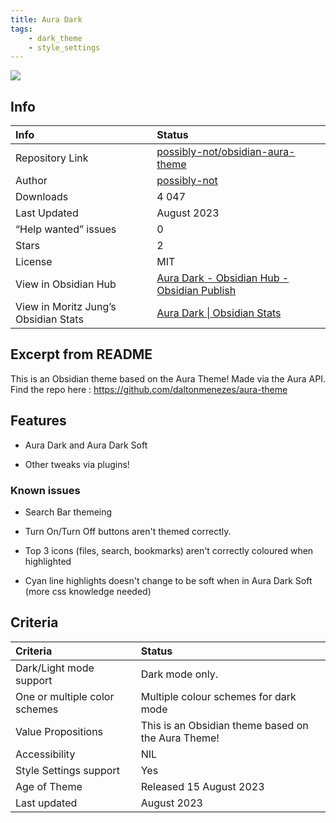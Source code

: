 ```yaml
---
title: Aura Dark
tags:
    - dark_theme
    - style_settings
---
```


<img src="https://raw.githubusercontent.com/possibly-not/obsidian-aura-theme/refs/heads/main/img/aura_dark_diagonal_full.png">

## Info
| Info | Status |
| :--- | :--- |
| Repository Link | [possibly-not/obsidian-aura-theme](https://github.com/possibly-not/obsidian-aura-theme/)  |
| Author | [possibly-not](https://github.com/possibly-not)  |
| Downloads | 4 047 |
| Last Updated | August 2023 |
| “Help wanted” issues | 0 |
| Stars | 2 |
| License | MIT |
| View in Obsidian Hub | [Aura Dark \- Obsidian Hub \- Obsidian Publish](https://publish.obsidian.md/hub/02+-+Community+Expansions/02.05+All+Community+Expansions/Themes/Aura+Dark)  |
| View in Moritz Jung’s Obsidian Stats | [Aura Dark \| Obsidian Stats](https://www.moritzjung.dev/obsidian-stats/themes/aura-dark/)  |

## Excerpt from README
This is an Obsidian theme based on the Aura Theme! Made via the Aura API. Find the repo here : https://github.com/daltonmenezes/aura-theme

## Features
- Aura Dark and Aura Dark Soft

- Other tweaks via plugins!

### Known issues
- Search Bar themeing

- Turn On/Turn Off buttons aren't themed correctly.

- Top 3 icons (files, search, bookmarks) aren't correctly coloured when highlighted

- Cyan line highlights doesn't change to be soft when in Aura Dark Soft (more css knowledge needed)

## Criteria
| Criteria | Status | 
| :--- | :--- | 
| Dark/Light mode support | Dark mode only.  | 
| One or multiple color schemes | Multiple colour schemes for dark mode | 
| Value Propositions | This is an Obsidian theme based on the Aura Theme! | 
| Accessibility | NIL | 
| Style Settings support | Yes | 
| Age of Theme | Released 15 August 2023 | 
| Last updated | August 2023 | 